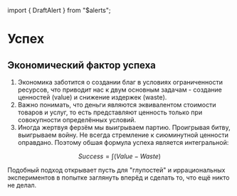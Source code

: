 import { DraftAlert } from "$alerts";

<DraftAlert />

# Успех

## Экономический фактор успеха

1. Экономика заботится о создании благ в условиях ограниченности ресурсов, что приводит нас к двум основным задачам - создание ценностей (value) и снижение издержек (waste).
2. Важно понимать, что деньги являются эквивалентом стоимости товаров и услуг, то есть представляют ценность только при совокупности определённых условий.
3. Иногда жертвуя ферзём мы выигрываем партию. Проигрывая битву, выигрываем войну. Не всегда стремление к сиюминутной ценности оправдано. Поэтому обшая формула успеха является интегральной:

$$
Success = \int(Value - Waste)
$$

Подобный подход открывает пусть для "глупостей" и иррациональных экспериментов в попытке заглянуть вперёд и сделать то, что ещё никто не делал.
